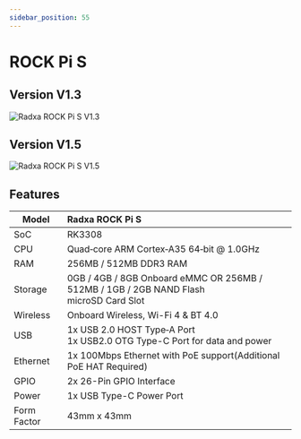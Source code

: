 ```yaml
---
sidebar_position: 55
---
```


# ROCK Pi S

## Version V1.3

![Radxa ROCK Pi S V1.3](/img/rockpi/pis/marked_rock_pi_s_v1300.webp)

## Version V1.5

![Radxa ROCK Pi S V1.5](/img/rockpi/pis/marked_rock_pi_s_v1500.webp)

## Features

| Model       | Radxa ROCK Pi S                                                                              |
| ----------- | :------------------------------------------------------------------------------------------- |
| SoC         | RK3308                                                                                       |
| CPU         | Quad‑core ARM Cortex‑A35 64‑bit @ 1.0GHz                                                     |
| RAM         | 256MB / 512MB DDR3 RAM                                                                       |
| Storage     | 0GB / 4GB / 8GB Onboard eMMC OR 256MB / 512MB / 1GB / 2GB NAND Flash <br/> microSD Card Slot |
| Wireless    | Onboard Wireless, Wi-Fi 4 & BT 4.0                                                           |
| USB         | 1x USB 2.0 HOST Type‑A Port <br/> 1x USB2.0 OTG Type-C Port for data and power               |
| Ethernet    | 1x 100Mbps Ethernet with PoE support(Additional PoE HAT Required)                            |
| GPIO        | 2x 26-Pin GPIO Interface                                                                     |
| Power       | 1x USB Type-C Power Port                                                                     |
| Form Factor | 43mm x 43mm                                                                                  |
